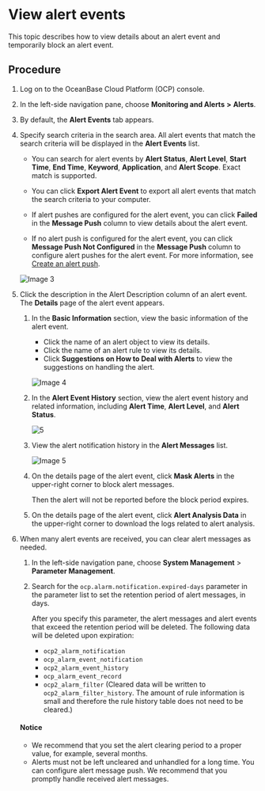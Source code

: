# View alert events

This topic describes how to view details about an alert event and temporarily block an alert event.

## Procedure

1. Log on to the OceanBase Cloud Platform (OCP) console.

2. In the left-side navigation pane, choose **Monitoring and Alerts** **>** **Alerts**.

3. By default, the **Alert Events** tab appears.

4. Specify search criteria in the search area. All alert events that match the search criteria will be displayed in the **Alert Events** list.

   * You can search for alert events by **Alert Status**, **Alert Level**, **Start Time**, **End Time**, **Keyword**, **Application**, and **Alert Scope**. Exact match is supported.

   * You can click **Export Alert Event** to export all alert events that match the search criteria to your computer.

   * If alert pushes are configured for the alert event, you can click **Failed** in the **Message Push** column to view details about the alert event.

   * If no alert push is configured for the alert event, you can click **Message Push Not Configured** in the **Message Push** column to configure alert pushes for the alert event. For more information, see [Create an alert push](600.manage-alert-push/100.create-an-alert-push.md).

   ![Image 3](https://obbusiness-private.oss-cn-shanghai.aliyuncs.com/doc/img/ocp/401/%E5%91%8A%E8%AD%A6%E4%BA%8B%E4%BB%B62.png)

5. Click the description in the Alert Description column of an alert event. The **Details** page of the alert event appears.

   1. In the **Basic Information** section, view the basic information of the alert event.

      * Click the name of an alert object to view its details.
      * Click the name of an alert rule to view its details.
      * Click **Suggestions on How to Deal with Alerts** to view the suggestions on handling the alert.

      ![Image 4](https://obbusiness-private.oss-cn-shanghai.aliyuncs.com/doc/img/ocp/403-cn/%E5%91%8A%E8%AD%A6%E8%AF%A6%E6%83%851.png)

   2. In the **Alert Event History** section, view the alert event history and related information, including **Alert Time**, **Alert Level**, and **Alert Status**.

      ![5](https://obbusiness-private.oss-cn-shanghai.aliyuncs.com/doc/img/ocp/403-cn/%E5%91%8A%E8%AD%A6%E4%BA%8B%E4%BB%B6%E5%8E%86%E5%8F%B21.png)

   3. View the alert notification history in the **Alert Messages** list.

      ![Image 5](https://obbusiness-private.oss-cn-shanghai.aliyuncs.com/doc/img/ocp/403-cn/%E8%B5%84%E6%BA%90%E4%BD%BF%E7%94%A81.png)

   4. On the details page of the alert event, click **Mask Alerts** in the upper-right corner to block alert messages.

      Then the alert will not be reported before the block period expires.

   5. On the details page of the alert event, click **Alert Analysis Data** in the upper-right corner to download the logs related to alert analysis.

6. When many alert events are received, you can clear alert messages as needed.

   1. In the left-side navigation pane, choose **System Management** > **Parameter Management**.
   2. Search for the `ocp.alarm.notification.expired-days` parameter in the parameter list to set the retention period of alert messages, in days.

      After you specify this parameter, the alert messages and alert events that exceed the retention period will be deleted. The following data will be deleted upon expiration:

      * `ocp2_alarm_notification`
      * `ocp_alarm_event_notification`
      * `ocp2_alarm_event_history`
      * `ocp_alarm_event_record`
      * `ocp2_alarm_filter` (Cleared data will be written to `ocp2_alarm_filter_history`. The amount of rule information is small and therefore the rule history table does not need to be cleared.)

     <main id="notice" type='alert'>

     <h4>Notice</h4>

     <p><ul><li>We recommend that you set the alert clearing period to a proper value, for example, several months. </li><li>Alerts must not be left uncleared and unhandled for a long time. You can configure alert message push. We recommend that you promptly handle received alert messages. </li><ul></p>

     </main>
